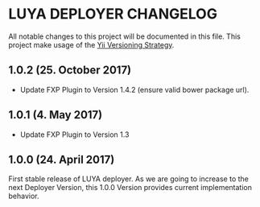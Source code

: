 LUYA DEPLOYER CHANGELOG
===

All notable changes to this project will be documented in this file. This project make usage of the [Yii Versioning Strategy](https://github.com/yiisoft/yii2/blob/master/docs/internals/versions.md).

1.0.2 (25. October 2017)
-------------------

+ Update FXP Plugin to Version 1.4.2 (ensure valid bower package url).

1.0.1 (4. May 2017)
-------------------

+ Update FXP Plugin to Version 1.3

1.0.0 (24. April 2017)
----------------------

First stable release of LUYA deployer. As we are going to increase to the next Deployer Version, this 1.0.0 Version provides current implementation behavior.
